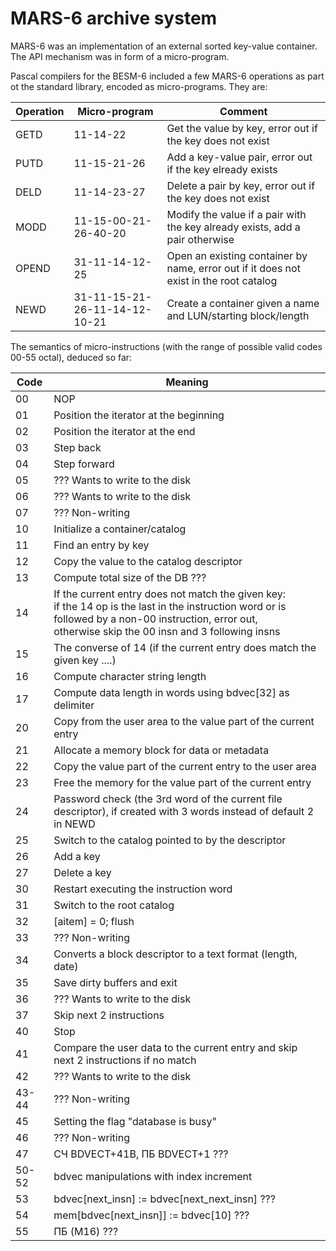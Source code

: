 # MARS-6 archive system

MARS-6 was an implementation of an external sorted key-value container.
The API mechanism was in form of a micro-program.

Pascal compilers for the BESM-6 included a few MARS-6 operations as part ot the standard library, encoded as micro-programs.
They are:

| Operation | Micro-program | Comment |
| --- | --- | --- |
| GETD | 11-14-22 | Get the value by key, error out if the key does not exist |
| PUTD | 11-15-21-26 | Add a key-value pair, error out if the key elready exists |
| DELD | 11-14-23-27 | Delete a pair by key, error out if the key does not exist |
| MODD | 11-15-00-21-26-40-20 | Modify the value if a pair with the key already exists, add a pair otherwise |
| OPEND | 31-11-14-12-25 | Open an existing container by name, error out if it does not exist in the root catalog |
| NEWD | 31-11-15-21-26-11-14-12-10-21 | Create a container given a name and LUN/starting block/length |

The semantics of micro-instructions (with the range of possible valid codes 00-55 octal), deduced so far:

| Code | Meaning |
| --- | --- |
| 00 | NOP |
| 01 | Position the iterator at the beginning |
| 02 | Position the iterator at the end |
| 03 | Step back | 
| 04 | Step forward |
| 05 | ??? Wants to write to the disk |
| 06 | ??? Wants to write to the disk |
| 07 | ??? Non-writing |
| 10 | Initialize a container/catalog |
| 11 | Find an entry by key |
| 12 | Copy the value to the catalog descriptor |
| 13 | Compute total size of the DB ??? |
| 14 | If the current entry does not match the given key:<br>if the 14 op is the last in the instruction word or is followed by a non-00 instruction, error out,<br>otherwise skip the 00 insn and 3 following insns |
| 15 | The converse of 14 (if the current entry does match  the given key ....) |
| 16 | Compute character string length | 
| 17 | Compute data length in words using bdvec[32] as delimiter | 
| 20 | Copy from the user area to the value part of the current entry |
| 21 | Allocate a memory block for data or metadata | 
| 22 | Copy the value part of the current entry to the user area |
| 23 | Free the memory for the value part of the current entry |
| 24 | Password check (the 3rd word of the current file descriptor), if created with 3 words instead of default 2 in NEWD |
| 25 | Switch to the catalog pointed to by the descriptor |
| 26 | Add a key |
| 27 | Delete a key |
| 30 | Restart executing the instruction word |
| 31 | Switch to the root catalog |
| 32 | [aitem] = 0; flush |
| 33 | ??? Non-writing |
| 34 | Converts a block descriptor to a text format (length, date) |
| 35 | Save dirty buffers and exit |
| 36 | ??? Wants to write to the disk |
| 37 | Skip next 2 instructions |
| 40 | Stop |
| 41 | Compare the user data to the current entry and skip next 2 instructions if no match |
| 42 | ??? Wants to write to the disk |
| 43-44 | ??? Non-writing |
| 45 | Setting the flag "database is busy" |
| 46 | ??? Non-writing |
| 47 | СЧ BDVECT+41B, ПБ BDVECT+1 ??? |
| 50-52 | bdvec manipulations with index increment  |
| 53 | bdvec[next_insn] := bdvec[next_next_insn] ??? |
| 54 | mem[bdvec[next_insn]] := bdvec[10] ??? |
| 55 | ПБ (M16) ??? |
